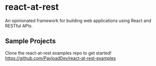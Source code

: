 # react-at-rest
An opinionated framework for building web applications using React and RESTful APIs.

Sample Projects
---

Clone the react-at-rest examples repo to get started! https://github.com/PayloadDev/react-at-rest-examples

